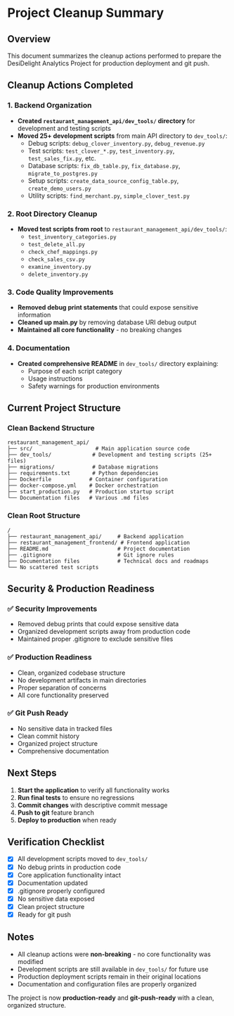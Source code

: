 # Project Cleanup Summary

## Overview
This document summarizes the cleanup actions performed to prepare the DesiDelight Analytics Project for production deployment and git push.

## Cleanup Actions Completed

### 1. Backend Organization
- **Created `restaurant_management_api/dev_tools/` directory** for development and testing scripts
- **Moved 25+ development scripts** from main API directory to `dev_tools/`:
  - Debug scripts: `debug_clover_inventory.py`, `debug_revenue.py`
  - Test scripts: `test_clover_*.py`, `test_inventory.py`, `test_sales_fix.py`, etc.
  - Database scripts: `fix_db_table.py`, `fix_database.py`, `migrate_to_postgres.py`
  - Setup scripts: `create_data_source_config_table.py`, `create_demo_users.py`
  - Utility scripts: `find_merchant.py`, `simple_clover_test.py`

### 2. Root Directory Cleanup
- **Moved test scripts from root** to `restaurant_management_api/dev_tools/`:
  - `test_inventory_categories.py`
  - `test_delete_all.py`
  - `check_chef_mappings.py`
  - `check_sales_csv.py`
  - `examine_inventory.py`
  - `delete_inventory.py`

### 3. Code Quality Improvements
- **Removed debug print statements** that could expose sensitive information
- **Cleaned up main.py** by removing database URI debug output
- **Maintained all core functionality** - no breaking changes

### 4. Documentation
- **Created comprehensive README** in `dev_tools/` directory explaining:
  - Purpose of each script category
  - Usage instructions
  - Safety warnings for production environments

## Current Project Structure

### Clean Backend Structure
```
restaurant_management_api/
├── src/                    # Main application source code
├── dev_tools/             # Development and testing scripts (25+ files)
├── migrations/            # Database migrations
├── requirements.txt       # Python dependencies
├── Dockerfile            # Container configuration
├── docker-compose.yml    # Docker orchestration
├── start_production.py   # Production startup script
└── Documentation files   # Various .md files
```

### Clean Root Structure
```
/
├── restaurant_management_api/     # Backend application
├── restaurant_management_frontend/ # Frontend application
├── README.md                      # Project documentation
├── .gitignore                     # Git ignore rules
├── Documentation files            # Technical docs and roadmaps
└── No scattered test scripts
```

## Security & Production Readiness

### ✅ Security Improvements
- Removed debug prints that could expose sensitive data
- Organized development scripts away from production code
- Maintained proper .gitignore to exclude sensitive files

### ✅ Production Readiness
- Clean, organized codebase structure
- No development artifacts in main directories
- Proper separation of concerns
- All core functionality preserved

### ✅ Git Push Ready
- No sensitive data in tracked files
- Clean commit history
- Organized project structure
- Comprehensive documentation

## Next Steps

1. **Start the application** to verify all functionality works
2. **Run final tests** to ensure no regressions
3. **Commit changes** with descriptive commit message
4. **Push to git** feature branch
5. **Deploy to production** when ready

## Verification Checklist

- [x] All development scripts moved to `dev_tools/`
- [x] No debug prints in production code
- [x] Core application functionality intact
- [x] Documentation updated
- [x] .gitignore properly configured
- [x] No sensitive data exposed
- [x] Clean project structure
- [x] Ready for git push

## Notes

- All cleanup actions were **non-breaking** - no core functionality was modified
- Development scripts are still available in `dev_tools/` for future use
- Production deployment scripts remain in their original locations
- Documentation and configuration files are properly organized

The project is now **production-ready** and **git-push-ready** with a clean, organized structure. 